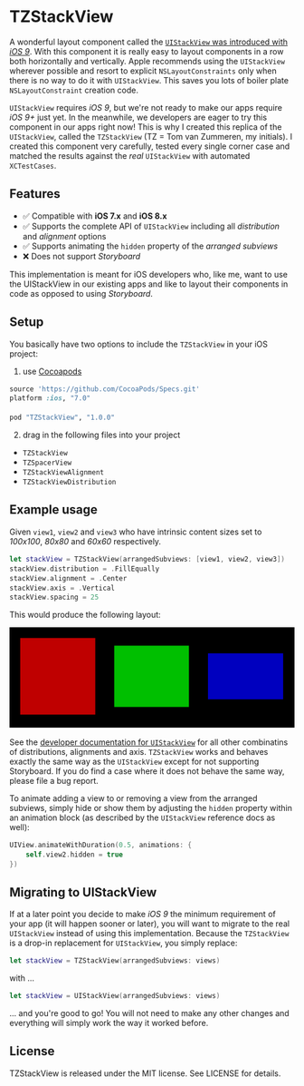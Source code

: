 # TZStackView
A wonderful layout component called the [`UIStackView` was introduced with *iOS 9*](https://developer.apple.com/library/prerelease/ios/documentation/UIKit/Reference/UIStackView_Class_Reference/). With this component it is really easy to layout components in a row both horizontally and vertically. Apple recommends using the `UIStackView` wherever possible and resort to explicit `NSLayoutConstraints` only when there is no way to do it with `UIStackView`. This saves you lots of boiler plate `NSLayoutConstraint` creation code.

`UIStackView` requires *iOS 9*, but we're not ready to make our apps require *iOS 9+* just yet. In the meanwhile, we developers are eager to try this component in our apps right now! This is why I created this replica of the `UIStackView`, called the `TZStackView` (TZ = Tom van Zummeren, my initials). I created this component very carefully, tested every single corner case and matched the results against the *real* `UIStackView` with automated `XCTestCases`.

## Features
- ✅ Compatible with **iOS 7.x** and **iOS 8.x**
- ✅ Supports the complete API of `UIStackView` including all *distribution* and *alignment* options
- ✅ Supports animating the `hidden` property of the *arranged subviews*
- ❌ Does not support *Storyboard*

This implementation is meant for iOS developers who, like me, want to use the UIStackView in our existing apps and like to layout their components in code as opposed to using *Storyboard*.

## Setup
You basically have two options to include the `TZStackView` in your iOS project:

1) use [Cocoapods](http://cocoapods.org/)
```ruby
source 'https://github.com/CocoaPods/Specs.git'
platform :ios, "7.0"

pod "TZStackView", "1.0.0"
```
2) drag in the following files into your project
  * `TZStackView`
  * `TZSpacerView`
  * `TZStackViewAlignment`
  * `TZStackViewDistribution`

## Example usage
Given `view1`, `view2` and `view3` who have intrinsic content sizes set to *100x100*, *80x80* and *60x60* respectively.

```swift
let stackView = TZStackView(arrangedSubviews: [view1, view2, view3])
stackView.distribution = .FillEqually
stackView.alignment = .Center
stackView.axis = .Vertical
stackView.spacing = 25
```

This would produce the following layout:

![TZStackView Layout example](/assets/layout-example.png)

See the [developer documentation for `UIStackView`](https://developer.apple.com/library/prerelease/ios/documentation/UIKit/Reference/UIStackView_Class_Reference/) for all other combinatins of distributions, alignments and axis. `TZStackView` works and behaves exactly the same way as the `UIStackView` except for not supporting Storyboard. If you do find a case where it does not behave the same way, please file a bug report.

To animate adding a view to or removing a view from the arranged subviews, simply hide or show them by adjusting the `hidden` property within an animation block (as described by the `UIStackView` reference docs as well):

```swift
UIView.animateWithDuration(0.5, animations: {
	self.view2.hidden = true
})
```

## Migrating to UIStackView
If at a later point you decide to make *iOS 9* the minimum requirement of your app (it will happen sooner or later), you will want to migrate to the real `UIStackView` instead of using this implementation. Because the `TZStackView` is a drop-in replacement for `UIStackView`, you simply replace:

```swift
let stackView = TZStackView(arrangedSubviews: views)
```

with ...

```swift
let stackView = UIStackView(arrangedSubviews: views)
```

... and you're good to go! You will not need to make any other changes and everything will simply work the way it worked before.

## License
TZStackView is released under the MIT license. See LICENSE for details.
